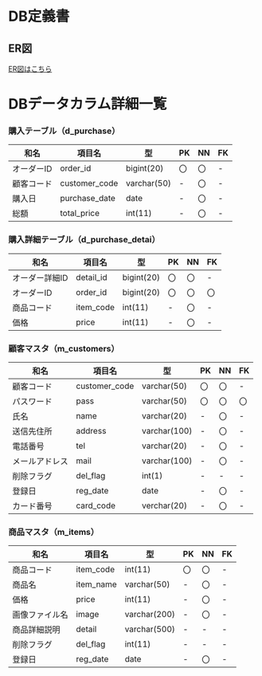 # DB定義書

## ER図

[ER図はこちら]()

# DBデータカラム詳細一覧

### 購入テーブル（d_purchase）

|和名|項目名|型|PK|NN|FK|
|----|------|--|--|--|--|
|オーダーID|order_id|bigint(20)|〇|〇|-|
|顧客コード|customer_code|varchar(50)|-|〇|-|
|購入日|purchase_date|date|-|〇|-|
|総額|total_price|int(11)|-|〇|-|

### 購入詳細テーブル（d_purchase_detai）

|和名|項目名|型|PK|NN|FK|
|----|------|--|--|--|--|
|オーダー詳細ID|detail_id|bigint(20)|〇|〇|-|
|オーダーID|order_id|bigint(20)|〇|〇|〇|
|商品コード|item_code|int(11)|-|〇|-|
|価格|price|int(11)|-|〇|-|

### 顧客マスタ（m_customers）

|和名|項目名|型|PK|NN|FK|
|----|------|--|--|--|--|
|顧客コード|customer_code|varchar(50)|〇|〇|-|
|パスワード|pass|varchar(50)|〇|〇|〇|
|氏名|name|varchar(20)|-|〇|-|
|送信先住所|address|varchar(100)|-|〇|-|
|電話番号|tel|varchar(20)|-|〇|-|
|メールアドレス|mail|varchar(100)|-|〇|-|
|削除フラグ|del_flag|int(1)|-|-|-|
|登録日|reg_date|date|-|〇|-|
|カード番号|card_code|verchar(20)|-|〇|-|

### 商品マスタ（m_items）

|和名|項目名|型|PK|NN|FK|
|----|------|--|--|--|--|
|商品コード|item_code|int(11)|〇|〇|-|
|商品名|item_name|varchar(50)|-|〇|-|
|価格|price|int(11)|-|〇|-|
|画像ファイル名|image|varchar(200)|-|〇|-|
|商品詳細説明|detail|varchar(500)|-|-|-|
|削除フラグ|del_flag|int(11)|-|-|-|
|登録日|reg_date|date|-|〇|-|

